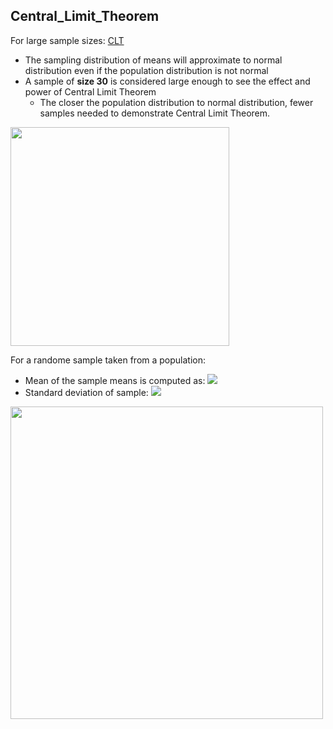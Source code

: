 ## Central_Limit_Theorem
For large sample sizes: [CLT](https://medium.com/@seema.singh/central-limit-theorem-simplified-46ddefeb13f3)
- The sampling distribution of means will approximate to normal distribution even if the population distribution is not normal
- A sample of **size 30** is considered large enough to see the effect and power of Central Limit Theorem
  - The closer the population distribution to normal distribution, fewer samples needed to demonstrate Central Limit Theorem. 

<img src="https://miro.medium.com/max/916/1*DfBsmbGDS72leAVaV37uKg.png" width=350 />

For a randome sample taken from a population:
- Mean of the sample means is computed as: ![](https://miro.medium.com/max/168/1*k8gKNPZI71KzZH-wfkpdfg.png)
- Standard deviation of sample: ![](https://miro.medium.com/max/186/1*dUqGn6A9kIAhLpgoc65zCw.png)

<img src="https://miro.medium.com/max/1400/1*drwGHpQOULr7_Q6Vwf_IbQ.jpeg" width=500 />
